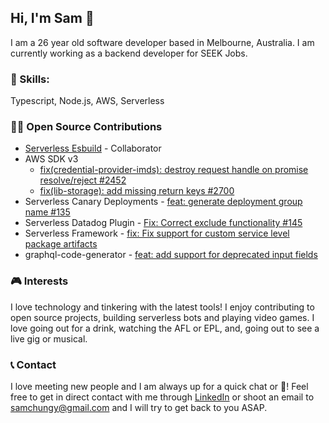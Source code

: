 ## Hi, I'm Sam 👋
I am a 26 year old software developer based in Melbourne, Australia. I am currently working as a backend developer for SEEK Jobs.

### 🌟 Skills:
Typescript, Node.js, AWS, Serverless

### 👨‍💻 Open Source Contributions
- [Serverless Esbuild](https://github.com/floydspace/serverless-esbuild) - Collaborator
- AWS SDK v3
  - [fix(credential-provider-imds): destroy request handle on promise resolve/reject #2452](https://github.com/aws/aws-sdk-js-v3/pull/2452)
  - [fix(lib-storage): add missing return keys #2700](https://github.com/aws/aws-sdk-js-v3/pull/2700)
- Serverless Canary Deployments - [feat: generate deployment group name #135](https://github.com/davidgf/serverless-plugin-canary-deployments/pull/135)
- Serverless Datadog Plugin - [Fix: Correct exclude functionality #145](https://github.com/DataDog/serverless-plugin-datadog/pull/145)
- Serverless Framework - [fix: Fix support for custom service level package artifacts](https://github.com/serverless/dashboard-plugin/pull/669)
- graphql-code-generator - [feat: add support for deprecated input fields](https://github.com/dotansimha/graphql-code-generator/pull/7767)

### 🎮 Interests
I love technology and tinkering with the latest tools! I enjoy contributing to open source projects, building serverless bots and playing video games. I love going out for a drink, watching the AFL or EPL, and, going out to see a live gig or musical.

### 📞 Contact
I love meeting new people and I am always up for a quick chat or :beer:! Feel free to get in direct contact with me through [LinkedIn](https://linkedin.com/in/samchungy/) or shoot an email to samchungy@gmail.com and I will try to get back to you ASAP.
